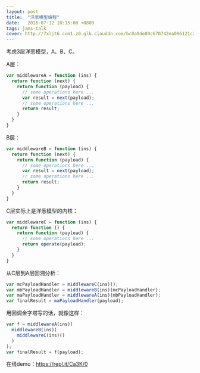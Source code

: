 ```yaml
---
layout: post
title:  "洋葱模型编程"
date:   2016-07-12 10:15:00 +0800
tags: jams-talk
cover: http://7xljt6.com1.z0.glb.clouddn.com/bc8a8de80c670742ea006121c2aabfc5.png
---
```



考虑3层洋葱模型，A、B、C。

A层：

```javascript
var middlewareA = function (ins) {
  return function (next) {
    return function (payload) {
      // some operations here ...
      var result = next(payload);
      // some operations here ...
      return result;
    }
  }
}
```

B层：

```javascript
var middlewareB = function (ins) {
  return function (next) {
    return function (payload) {
      // some operations here ...
      var result = next(payload);
      // some operations here ...
      return result;
    }
  }
}
```

C层实际上是洋葱模型的内核：

```javascript
var middlewareC = function (ins) {
  return function () {
    return function (payload) {
      // some operations here ...
      return operate(payload);
    }
  }
}
```

从C层到A层回溯分析：

```javascript
var mcPayloadHandler = middlewareC(ins)();
var mbPayloadHandler = middlewareB(ins)(mcPayloadHandler);
var maPayloadHandler = middlewareA(ins)(mbPayloadHandler);
var finalResult = maPayloadHandler(payload);
```

用回调金字塔写的话，就像这样：

```javascript
var f = middlewareA(ins)(
  middlewareB(ins)(
    middlewareC(ins)()
  )
);
var finalResult = f(payload);
```

在线demo：<https://repl.it/Ca3K/0>
